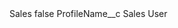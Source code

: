 <?xml version="1.0" encoding="UTF-8"?>
<CustomMetadata xmlns="http://soap.sforce.com/2006/04/metadata" xmlns:xsi="http://www.w3.org/2001/XMLSchema-instance" xmlns:xsd="http://www.w3.org/2001/XMLSchema">
    <label>Sales</label>
    <protected>false</protected>
    <values>
        <field>ProfileName__c</field>
        <value xsi:type="xsd:string">Sales User</value>
    </values>
</CustomMetadata>

